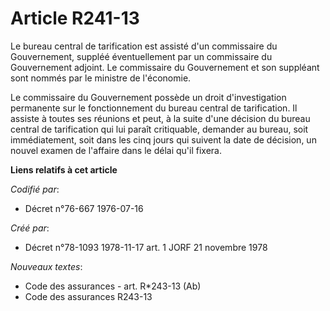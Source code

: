 # Article R241-13

Le bureau central de tarification est assisté d'un commissaire du Gouvernement, suppléé éventuellement par un commissaire du
Gouvernement adjoint. Le commissaire du Gouvernement et son suppléant sont nommés par le ministre de l'économie.

Le commissaire du Gouvernement possède un droit d'investigation permanente sur le fonctionnement du bureau central de
tarification. Il assiste à toutes ses réunions et peut, à la suite d'une décision du bureau central de tarification qui lui
paraît critiquable, demander au bureau, soit immédiatement, soit dans les cinq jours qui suivent la date de décision, un
nouvel examen de l'affaire dans le délai qu'il fixera.

**Liens relatifs à cet article**

_Codifié par_:

  - Décret n°76-667 1976-07-16

_Créé par_:

  - Décret n°78-1093 1978-11-17 art. 1 JORF 21 novembre 1978

_Nouveaux textes_:

  - Code des assurances - art. R*243-13 (Ab)
  - Code des assurances R243-13
